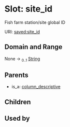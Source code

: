 
# Slot: site_id


Fish farm station/site global ID

URI: [saved:site_id](http://marine.gov.scot/metadata/saved/schema/site_id)


## Domain and Range

None &#8594;  <sub>0..1</sub> [String](types/String.md)

## Parents

 *  is_a: [column_descriptive](column_descriptive.md)

## Children


## Used by

